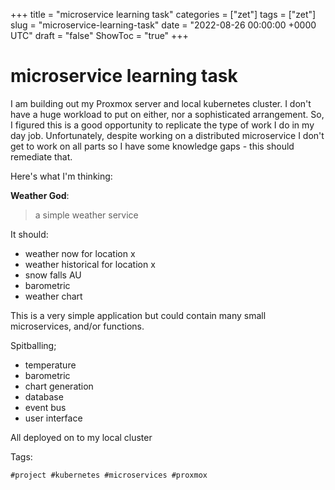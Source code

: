 +++
title = "microservice learning task"
categories = ["zet"]
tags = ["zet"]
slug = "microservice-learning-task"
date = "2022-08-26 00:00:00 +0000 UTC"
draft = "false"
ShowToc = "true"
+++

# microservice learning task

I am building out my Proxmox server and local kubernetes cluster. I don't
have a huge workload to put on either, nor a sophisticated arrangement. So,
I figured this is a good opportunity to replicate the type of work I do
in my day job. Unfortunately, despite working on a distributed microservice
I don't get to work on all parts so I have some knowledge gaps - this should
remediate that.

Here's what I'm thinking:

**Weather God**:

> a simple weather service

It should:

- weather now for location x
- weather historical for location x
- snow falls AU
- barometric
- weather chart

This is a very simple application but could contain many small microservices,
and/or functions.

Spitballing;

- temperature
- barometric
- chart generation
- database
- event bus
- user interface

All deployed on to my local cluster

Tags:

    #project #kubernetes #microservices #proxmox
